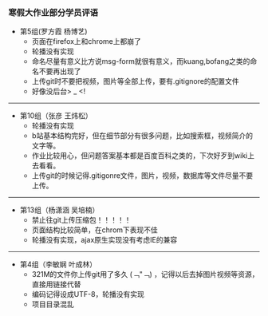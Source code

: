### 寒假大作业部分学员评语 ###
+	第5组(罗方霞	杨博艺)	
	+	页面在firefox上和chrome上都崩了
	+	轮播没有实现
	+	命名尽量有意义比方说msg-form就很有意义，而kuang,bofang之类的命名不要再出现了
	+	上传git时不要把视频，图片等全部上传，要有.gitignore的配置文件
	+	好像没后台> _ <!

----------------------------------------------------------------------
  
+	第10组（张彦	王炜松）
	+	轮播没有实现
	+	b站基本结构完好，但在细节部分有很多问题，比如搜索框，视频简介的文字等。
	+	作业比较用心，但问题答案基本都是百度百科之类的，下次好歹到wiki上去看看。
	+	上传git的时候记得.gitigonre文件，图片，视频，数据库等文件尽量不要上传。

----------------------------------------------------------------------
+	第13组（杨潇涵	吴培楠）
	+	禁止往git上传压缩包！！！！！
	+	页面结构比较简单，在chrom下表现不佳
	+	轮播没有实现，ajax原生实现没有考虑IE的兼容

-----------------------------------------------------------------------
+	第4组（李敏娴	叶成林）
	+	321M的文件你上传git用了多久 (﹁"﹁) ，记得以后去掉图片视频等资源，直接用链接代替
	+	编码记得设成UTF-8，轮播没有实现
	+	项目目录混乱